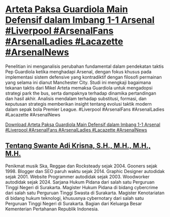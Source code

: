 # [Arteta Paksa Guardiola Main Defensif dalam Imbang 1-1 Arsenal #Liverpool #ArsenalFans #ArsenalLadies #Lacazette #ArsenalNews](https://swanteadikrisna.com/arsenal/website/54/arteta-paksa-guardiola-main-defensif-dlm-imbang-1-1-arsenal/)

Penelitian ini menganalisis perubahan fundamental dalam pendekatan taktis Pep Guardiola ketika menghadapi Arsenal, dengan fokus khusus pada implementasi sistem defensive yang kontradiktif dengan filosofi permainan yang selama ini dianut Manchester City. Studi ini mengkaji bagaimana tekanan taktis dari Mikel Arteta memaksa Guardiola untuk mengadopsi strategi park the bus, serta dampaknya terhadap dinamika pertandingan dan hasil akhir. Analisis mendalam terhadap substitusi, formasi, dan keputusan strategis memberikan insight tentang evolusi taktik modern dalam sepak bola Premier League. #Liverpool #ArsenalFans #ArsenalLadies #Lacazette #ArsenalNews 

[Download Arteta Paksa Guardiola Main Defensif dalam Imbang 1-1 Arsenal #Liverpool #ArsenalFans #ArsenalLadies #Lacazette #ArsenalNews](https://swanteadikrisna.com/arsenal/website/54/arteta-paksa-guardiola-main-defensif-dlm-imbang-1-1-arsenal/)


## [Tentang Swante Adi Krisna, S.H., M.H., M.H., M.H.](https://swanteadikrisna.com/)

Penikmat musik Ska, Reggae dan Rocksteady sejak 2004. Gooners sejak 1998. Blogger dan SEO paruh waktu sejak 2014. Graphic Designer autodidak sejak 2001. Website Programmer autodidak sejak 2003. Woodworker autodidak sejak 2024. Sarjana Hukum Pidana dari salah satu Perguruan Tinggi Negeri di Surakarta. Magister Hukum Pidana di bidang cybercrime dari salah satu Perguruan Tinggi Swasta di Surakarta. Magister Kenotariatan di bidang hukum teknologi, khususnya cybernotary dari salah satu Perguruan Tinggi Negeri di Surakarta. Bagian dari Keluarga Besar Kementerian Pertahanan Republik Indonesia.